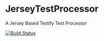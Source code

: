 # JerseyTestProcessor
A Jersey Based Testify Test Processor

[![Build Status](https://travis-ci.org/testify/JerseyTestProcessor.svg?branch=master)](https://travis-ci.org/testify/JerseyTestProcessor)
